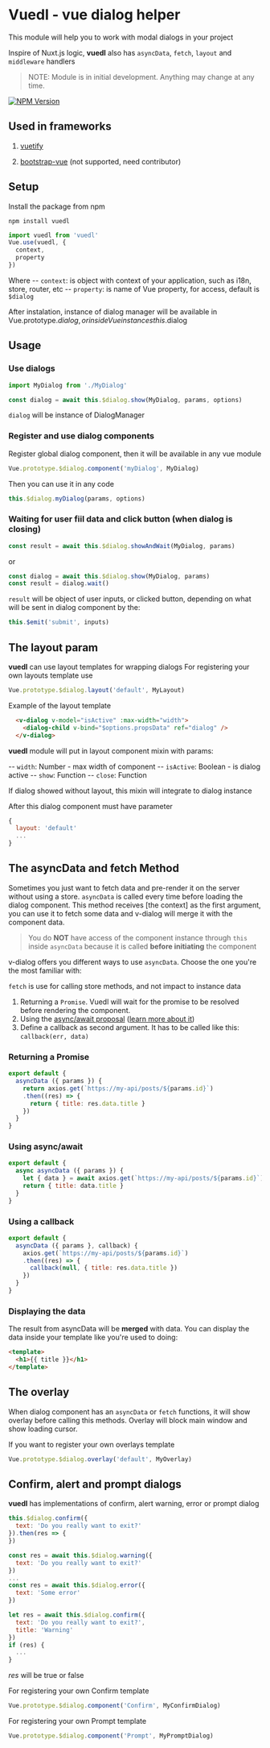 # Vuedl - vue dialog helper

This module will help you to work with modal dialogs in your project

Inspire of Nuxt.js logic, **vuedl** also has `asyncData`, `fetch`, `layout` and `middleware` handlers

> NOTE: Module is in initial development. Anything may change at any time.

[![NPM Version][npm-image]][npm-url]

<!-- ## Demo page -->
<!-- [See demo here](https://yariksav.github.io/demo_vuedl.html)
 -->
## Used in frameworks
1. [vuetify](https://www.npmjs.com/package/vuetify-dialog)

2. [bootstrap-vue](https://www.npmjs.com/package/bootstrap-vue-dialog) (not supported, need contributor)


## Setup

Install the package from npm

```npm
npm install vuedl
```

```javascript
import vuedl from 'vuedl'
Vue.use(vuedl, {
  context,
  property
})
```

Where
-- `context`: is object with context of your application, such as i18n, store, router, etc
-- `property`: is name of Vue property, for access, default is `$dialog`

After instalation, instance of dialog manager will be available in Vue.prototype.$dialog, or inside Vue instances this.$dialog

## Usage

### Use dialogs

```js
import MyDialog from './MyDialog'

const dialog = await this.$dialog.show(MyDialog, params, options)
```
`dialog` will be instance of DialogManager

### Register and use dialog components

Register global dialog component, then it will be available in any vue module
```javascript
Vue.prototype.$dialog.component('myDialog', MyDialog)
```
Then you can use it in any code
```javascript
this.$dialog.myDialog(params, options)
```

### Waiting for user fiil data and click button (when dialog is closing)
```js
const result = await this.$dialog.showAndWait(MyDialog, params)
```
or
```js
const dialog = await this.$dialog.show(MyDialog, params)
const result = dialog.wait()
```
`result` will be object of user inputs, or clicked button, depending on what will be sent in dialog component by the:

```js
this.$emit('submit', inputs)
```

## The layout param

**vuedl** can use layout templates for wrapping dialogs
For registering your own layouts template use
```javascript
Vue.prototype.$dialog.layout('default', MyLayout)
```

Example of the layout template
```html
  <v-dialog v-model="isActive" :max-width="width">
    <dialog-child v-bind="$options.propsData" ref="dialog" />
  </v-dialog>
```
**vuedl** module will put in layout component mixin with params:

-- `width`: Number - max width of component
-- `isActive`: Boolean - is dialog active
-- `show`: Function
-- `close`: Function

If dialog showed without layout, this mixin will integrate to dialog instance

After this dialog component must have parameter
```js
{
  layout: 'default'
  ...
}
```

## The asyncData and fetch Method

Sometimes you just want to fetch data and pre-render it on the server without using a store. `asyncData` is called every time before loading the dialog component. This method receives [the context] as the first argument, you can use it to fetch some data and v-dialog will merge it with the component data.

> You do **NOT** have access of the component instance through `this` inside `asyncData` because it is called **before initiating** the component

v-dialog offers you different ways to use `asyncData`. Choose the one you're the most familiar with:

`fetch` is use for calling store methods, and not impact to instance data

1. Returning a `Promise`. Vuedl will wait for the promise to be resolved before rendering the component.
2. Using the [async/await proposal](https://github.com/lukehoban/ecmascript-asyncawait) ([learn more about it](https://zeit.co/blog/async-and-await))
3. Define a callback as second argument. It has to be called like this: `callback(err, data)`

### Returning a Promise

```js
export default {
  asyncData ({ params }) {
    return axios.get(`https://my-api/posts/${params.id}`)
    .then((res) => {
      return { title: res.data.title }
    })
  }
}
```

### Using async/await

```js
export default {
  async asyncData ({ params }) {
    let { data } = await axios.get(`https://my-api/posts/${params.id}`)
    return { title: data.title }
  }
}
```

### Using a callback

```js
export default {
  asyncData ({ params }, callback) {
    axios.get(`https://my-api/posts/${params.id}`)
    .then((res) => {
      callback(null, { title: res.data.title })
    })
  }
}
```

### Displaying the data

The result from asyncData will be **merged** with data.
You can display the data inside your template like you're used to doing:

```html
<template>
  <h1>{{ title }}</h1>
</template>
```

## The overlay

When dialog component has an `asyncData` or `fetch` functions, it will show overlay before calling this methods. Overlay will block main window and show loading cursor.

If you want to register your own overlays template
```javascript
Vue.prototype.$dialog.overlay('default', MyOverlay)
```

## Confirm, alert and prompt dialogs
**vuedl** has implementations of confirm, alert warning, error or prompt dialog

```js
this.$dialog.confirm({
  text: 'Do you really want to exit?'
}).then(res => {
})
```
```js
const res = await this.$dialog.warning({
  text: 'Do you really want to exit?'
})
...
const res = await this.$dialog.error({
  text: 'Some error'
})
```

```js
let res = await this.$dialog.confirm({
  text: 'Do you really want to exit?', 
  title: 'Warning'
})
if (res) {
  ...
}
```
*res* will be true or false

For registering your own Confirm template 
```javascript
Vue.prototype.$dialog.component('Confirm', MyConfirmDialog)
```

For registering your own Prompt template 
```javascript
Vue.prototype.$dialog.component('Prompt', MyPromptDialog)
```

[npm-image]: https://img.shields.io/npm/v/vuedl.svg?style=flat-square&logo=npm
[npm-url]: https://npmjs.org/package/vuedl
